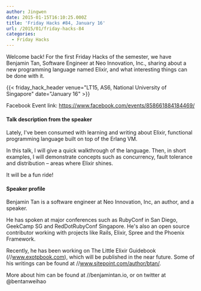 ```yaml
---
author: Jingwen
date: 2015-01-15T16:10:25.000Z
title: 'Friday Hacks #84, January 16'
url: /2015/01/friday-hacks-84
categories:
  - Friday Hacks
---
```


Welcome back! For the first Friday Hacks of the semester, we have Benjamin Tan,
Software Engineer at Neo Innovation, Inc., sharing about a new programming
language named Elixir, and what interesting things can be done with it.

{{< friday_hack_header venue="LT15, AS6, National University of Singapore" date="January 16" >}}

Facebook Event link: https://www.facebook.com/events/858661884184469/

#### Talk description from the speaker
Lately, I've been consumed with learning and writing about Elixir, functional
programming language built on top of the Erlang VM.

In this talk, I will give a quick walkthrough of the language. Then, in short
examples, I will demonstrate concepts such as concurrency, fault tolerance and
distribution – areas where Elixir shines.

It will be a fun ride!

#### Speaker profile

Benjamin Tan is a software engineer at Neo Innovation, Inc, an author, and a
speaker.

He has spoken at major conferences such as RubyConf in San Diego, GeekCamp SG
and RedDotRubyConf Singapore. He's also an open source contributor working with
projects like Rails, Elixir, Spree and the Phoenix Framework.

Recently, he has been working on The Little Elixir Guidebook
(//www.exotpbook.com), which will be published in the near future. Some of
his writings can be found at //www.sitepoint.com/author/btan/.

More about him can be found at //benjamintan.io, or on twitter at
@bentanweihao
